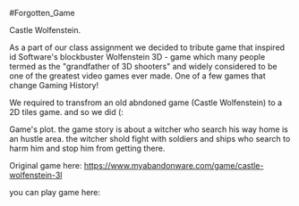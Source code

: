 #Forgotten_Game

Castle Wolfenstein.
 
 As a part of our class assignment we decided to tribute game that inspired id Software's blockbuster Wolfenstein 3D - 
 game which many people termed as the "grandfather of 3D shooters" and widely considered to be one of the greatest video games ever made.
 One of a few games that change Gaming History!
 
 We required to transfrom an old abndoned game (Castle Wolfenstein) to a 2D tiles game.
 and so we did (:
 
 Game's plot.
 the game story is about a witcher who search his way home is an hustle area.
 the witcher shold fight with soldiers and ships who search to harm him and stop him from getting there.
 
 Original game here:
 https://www.myabandonware.com/game/castle-wolfenstein-3l
 
 you can play game here:
 
 
 
 
